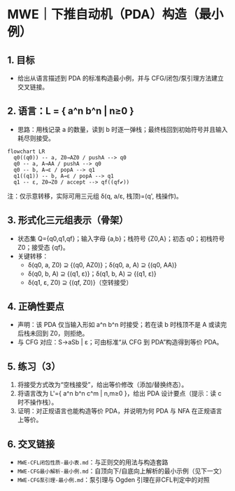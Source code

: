 # MWE｜下推自动机（PDA）构造（最小例）

## 1. 目标

- 给出从语言描述到 PDA 的标准构造最小例，并与 CFG/闭包/泵引理方法建立交叉链接。

## 2. 语言：L = { a^n b^n | n≥0 }

- 思路：用栈记录 a 的数量，读到 b 时逐一弹栈；最终栈回到初始符号并且输入耗尽则接受。

```mermaid
flowchart LR
  q0((q0)) -- a, Z0→AZ0 / pushA --> q0
  q0 -- a, A→AA / pushA --> q0
  q0 -- b, A→ε / popA --> q1
  q1((q1)) -- b, A→ε / popA --> q1
  q1 -- ε, Z0→Z0 / accept --> qf((qf✔))
```

注：仅示意转移，实际可用三元组 δ(q, a/ε, 栈顶)=(q', 栈操作)。

## 3. 形式化三元组表示（骨架）

- 状态集 Q={q0,q1,qf}；输入字母 {a,b}；栈符号 {Z0,A}；初态 q0；初栈符号 Z0；接受态 {qf}。
- 关键转移：
  - δ(q0, a, Z0) ⊇ {(q0, AZ0)}；δ(q0, a, A) ⊇ {(q0, AA)}
  - δ(q0, b, A) ⊇ {(q1, ε)}；δ(q1, b, A) ⊇ {(q1, ε)}
  - δ(q1, ε, Z0) ⊇ {(qf, Z0)}（空转接受）

## 4. 正确性要点

- 声明：该 PDA 仅当输入形如 a^n b^n 时接受；若在读 b 时栈顶不是 A 或读完后栈未回到 Z0，则拒绝。
- 与 CFG 对应：S→aSb | ε；可由标准“从 CFG 到 PDA”构造得到等价 PDA。

## 5. 练习（3）

1) 将接受方式改为“空栈接受”，给出等价修改（添加/替换终态）。
2) 将语言改为 L'={ a^n b^n c^m | n,m≥0 }，给出 PDA 设计要点（提示：读 c 时不操作栈）。
3) 证明：对正规语言也能构造等价 PDA，并说明为何 PDA 与 NFA 在正规语言上等价。

## 6. 交叉链接

- `MWE-CFL闭包性质-最小表.md`：与正则交的用法与构造套路
- `MWE-CFG最小解析-最小例.md`：自顶向下/自底向上解析的最小示例（见下一文）
- `MWE-CFG泵引理-最小例.md`：泵引理与 Ogden 引理在非CFL判定中的对照
